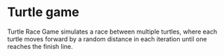 # Turtle game
Turtle Race Game simulates a race between multiple turtles, where each turtle moves forward by a random distance in each iteration until one reaches the finish line.
